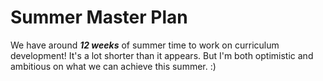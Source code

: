 # Summer Master Plan
We have around ***12 weeks*** of summer time to work on curriculum development! It's a lot shorter than it appears. But I'm both optimistic and ambitious on what we can achieve this summer. :)


